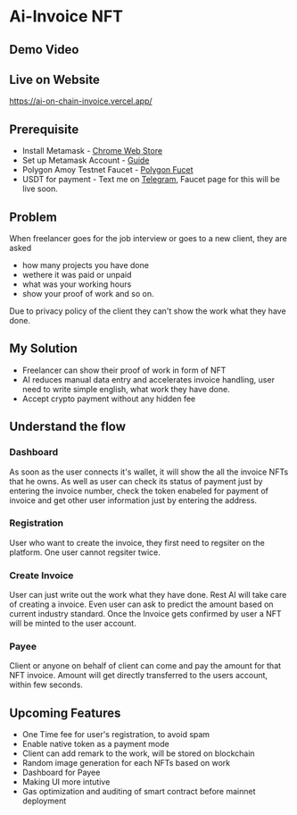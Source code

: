 # Ai-Invoice NFT 

## Demo Video
## Live on Website 
https://ai-on-chain-invoice.vercel.app/

## Prerequisite
- Install Metamask - [Chrome Web Store](https://chromewebstore.google.com/detail/metamask/nkbihfbeogaeaoehlefnkodbefgpgknn?hl=en)
- Set up Metamask Account - [Guide](https://support.metamask.io/start/creating-a-new-wallet/)
- Polygon Amoy Testnet Faucet - [Polygon Fucet](https://faucet.polygon.technology/)
- USDT for payment - Text me on [Telegram](https://t.me/ho_babu), Faucet page for this will be live soon. 
## Problem
When freelancer goes for the job interview or goes to a new client, they are asked 
- how many projects you have done
- wethere it was paid or unpaid 
- what was your working hours
- show your proof of work and so on.

Due to privacy policy of the client they can't show the work what they have done. 

## My Solution 
- Freelancer can show their proof of work in form of NFT 
- AI reduces manual data entry and accelerates invoice handling, user need to write simple english, what work they have done. 
- Accept crypto payment without any hidden fee 


## Understand the flow 
### Dashboard 
As soon as the user connects it's wallet, it will show the all the invoice NFTs that he owns. As well as user can check its status of payment just by entering the invoice number, check the token enabeled for payment of invoice and get other user information just by entering the address. 
### Registration 
User who want to create the invoice, they first need to regsiter on the platform.
One user cannot regsiter twice. 
### Create Invoice 
User can just write out the work what they have done. Rest AI will take care of creating a invoice. Even user can ask to predict the amount based on current industry standard.
Once the Invoice gets confirmed by user a NFT will be minted to the user account. 
### Payee 
Client or anyone on behalf of client can come and pay the amount for that NFT invoice. Amount will get directly transferred to the users account, within few seconds. 


## Upcoming Features
- One Time fee for user's registration, to avoid spam
- Enable native token as a payment mode 
- Client can add remark to the work, will be stored on blockchain
- Random image generation for each NFTs based on work
- Dashboard for Payee 
- Making UI more intutive
- Gas optimization and auditing of smart contract before mainnet deployment






